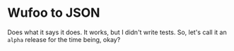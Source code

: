 # Wufoo to JSON

Does what it says it does. It works, but I didn't write tests. So, let's call it an `alpha` release for the time being, okay?
